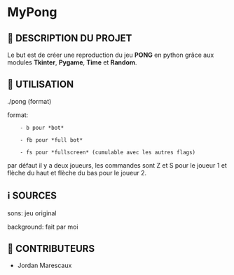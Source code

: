 #         MyPong

## 🧭 DESCRIPTION DU PROJET

Le but est de créer une reproduction du jeu **PONG** en python grâce aux modules **Tkinter**, **Pygame**, **Time** et **Random**.


## 🚀 UTILISATION

./pong (format)

format:

        - b pour *bot*

        - fb pour *full bot*

        - fs pour *fullscreen* (cumulable avec les autres flags)

par défaut il y a deux joueurs, les commandes sont Z et S pour le joueur 1 et flèche du haut et flèche du bas pour le joueur 2.

## ℹ️ SOURCES

sons: jeu original

background: fait par moi

## 👥 CONTRIBUTEURS

- Jordan Marescaux 
